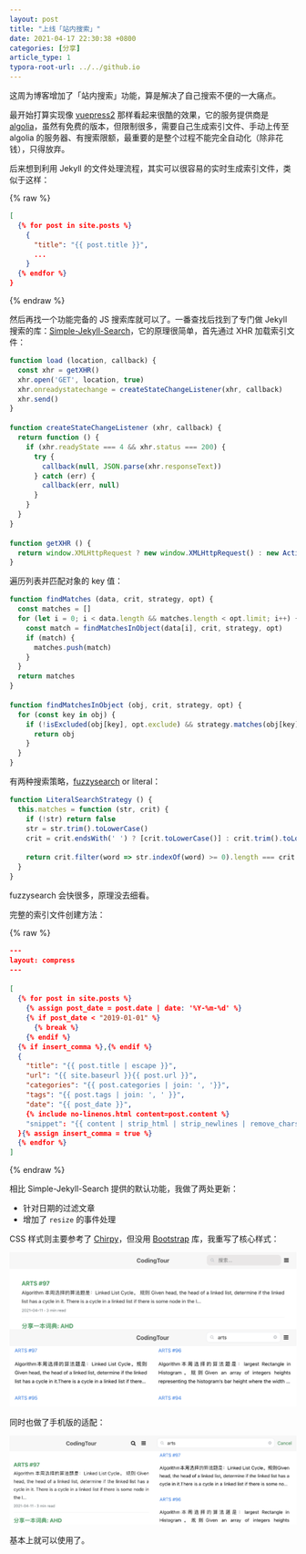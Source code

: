 ```yaml
---
layout: post
title: "上线「站内搜索」"
date: 2021-04-17 22:30:38 +0800
categories: [分享]
article_type: 1
typora-root-url: ../../github.io
---
```


这周为博客增加了「站内搜索」功能，算是解决了自己搜索不便的一大痛点。

最开始打算实现像 [vuepress2](https://vuepress2.netlify.app/) 那样看起来很酷的效果，它的服务提供商是 [algolia](https://www.algolia.com/)，虽然有免费的版本，但限制很多，需要自己生成索引文件、手动上传至 algolia 的服务器、有搜索限额，最重要的是整个过程不能完全自动化（除非花钱），只得放弃。

后来想到利用 Jekyll 的文件处理流程，其实可以很容易的实时生成索引文件，类似于这样：

{% raw %}

```json
[
  {% for post in site.posts %}
    {
      "title": "{{ post.title }}",
      ...
    }
  {% endfor %}
}
```

{% endraw %}

然后再找一个功能完备的 JS 搜索库就可以了。一番查找后找到了专门做 Jekyll 搜索的库：[Simple-Jekyll-Search](https://github.com/christian-fei/Simple-Jekyll-Search)，它的原理很简单，首先通过 XHR 加载索引文件：

```javascript
function load (location, callback) {
  const xhr = getXHR()
  xhr.open('GET', location, true)
  xhr.onreadystatechange = createStateChangeListener(xhr, callback)
  xhr.send()
}

function createStateChangeListener (xhr, callback) {
  return function () {
    if (xhr.readyState === 4 && xhr.status === 200) {
      try {
        callback(null, JSON.parse(xhr.responseText))
      } catch (err) {
        callback(err, null)
      }
    }
  }
}

function getXHR () {
  return window.XMLHttpRequest ? new window.XMLHttpRequest() : new ActiveXObject('Microsoft.XMLHTTP')
}
```

遍历列表并匹配对象的 key 值：

```javascript
function findMatches (data, crit, strategy, opt) {
  const matches = []
  for (let i = 0; i < data.length && matches.length < opt.limit; i++) {
    const match = findMatchesInObject(data[i], crit, strategy, opt)
    if (match) {
      matches.push(match)
    }
  }
  return matches
}

function findMatchesInObject (obj, crit, strategy, opt) {
  for (const key in obj) {
    if (!isExcluded(obj[key], opt.exclude) && strategy.matches(obj[key], crit)) {
      return obj
    }
  }
}
```

有两种搜索策略，[fuzzysearch](https://github.com/bevacqua/fuzzysearch) or literal：

```javascript
function LiteralSearchStrategy () {
  this.matches = function (str, crit) {
    if (!str) return false
    str = str.trim().toLowerCase()
    crit = crit.endsWith(' ') ? [crit.toLowerCase()] : crit.trim().toLowerCase().split(' ')

    return crit.filter(word => str.indexOf(word) >= 0).length === crit.length
  }
}
```

fuzzysearch 会快很多，原理没去细看。

完整的索引文件创建方法：

{% raw %}

```json
---
layout: compress
---

[
  {% for post in site.posts %}
    {% assign post_date = post.date | date: '%Y-%m-%d' %}
    {% if post_date < "2019-01-01" %}
      {% break %}
    {% endif %}
  {% if insert_comma %},{% endif %}
  {
    "title": "{{ post.title | escape }}",
    "url": "{{ site.baseurl }}{{ post.url }}",
    "categories": "{{ post.categories | join: ', '}}",
    "tags": "{{ post.tags | join: ', ' }}",
    "date": "{{ post_date }}",
    {% include no-linenos.html content=post.content %}
    "snippet": "{{ content | strip_html | strip_newlines | remove_chars | escape | replace: '&quot;', '' | replace: '&amp;', '' | replace: '&nbsp;', '' | replace: '\', '\\\\' }}"
  }{% assign insert_comma = true %}
  {% endfor %}
]
```

{% endraw %}

相比 Simple-Jekyll-Search 提供的默认功能，我做了两处更新：

- 针对日期的过滤文章
- 增加了 `resize` 的事件处理

CSS 样式则主要参考了 [Chirpy](https://github.com/cotes2020/jekyll-theme-chirpy)，但没用 [Bootstrap](https://getbootstrap.com/) 库，我重写了核心样式：

![](/assets/img/articles-search-1.png)

同时也做了手机版的适配：

![](/assets/img/articles-search-2.png)

基本上就可以使用了。

